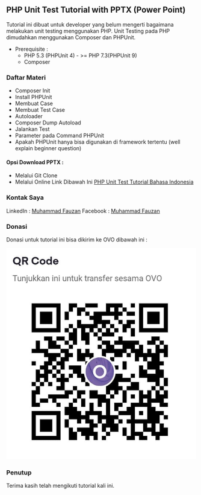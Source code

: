 ## PHP Unit Test Tutorial with PPTX (Power Point)

Tutorial ini dibuat untuk developer yang belum mengerti bagaimana melakukan unit testing menggunakan PHP.
Unit Testing pada PHP dimudahkan menggunakan Composer dan PHPUnit.

* Prerequisite :
    * PHP 5.3 (PHPUnit 4) - >= PHP 7.3(PHPUnit 9)
    * Composer

### Daftar Materi

* Composer Init
* Install PHPUnit
* Membuat Case
* Membuat Test Case
* Autoloader
* Composer Dump Autoload
* Jalankan Test
* Parameter pada Command PHPUnit
* Apakah PHPUnit hanya bisa digunakan di framework tertentu (well explain beginner question)

#### Opsi Download PPTX :
* Melalui Git Clone
* Melalui Online Link Dibawah Ini
[PHP Unit Test Tutorial Bahasa Indonesia](https://oqxschools-my.sharepoint.com/:p:/g/personal/m_fauzan_idnoffice_com/EXjjwhWtOKpOgaQBPuFZ0f0BQLpl3sTrOorGMmKIv1fm3w?e=oAfHWK)

### Kontak Saya

LinkedIn : [Muhammad Fauzan](https://www.linkedin.com/in/developer-fauzan/)
Facebook : [Muhammad Fauzan](https://www.facebook.com/fauzandotjs/)

### Donasi

Donasi untuk tutorial ini bisa dikirim ke OVO dibawah ini :

![OVO](./OVO.jpg)

### Penutup

Terima kasih telah mengikuti tutorial kali ini.